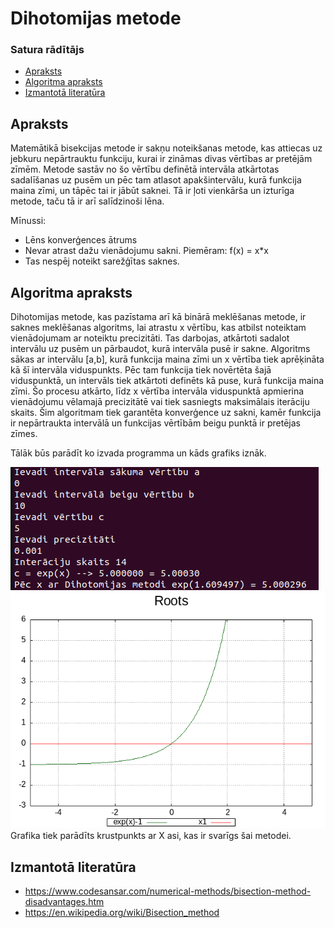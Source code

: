 # Dihotomijas metode

### Satura rādītājs

- [Apraksts](https://github.com/Kaste245/RTR105/tree/main/Laboratorywork/LD2_LW2#apraksts)
- [Algoritma apraksts](https://github.com/Kaste245/RTR105/tree/main/Laboratorywork/LD2_LW2#algoritma-apraksts)
- [Izmantotā literatūra](https://github.com/Kaste245/RTR105/tree/main/Laboratorywork/LD2_LW2#izmantotā-literatūra)

## Apraksts

Matemātikā bisekcijas metode ir sakņu noteikšanas metode, kas attiecas uz jebkuru nepārtrauktu funkciju, kurai ir zināmas divas vērtības ar pretējām zīmēm. Metode sastāv no šo vērtību definētā intervāla atkārtotas sadalīšanas uz pusēm un pēc tam atlasot apakšintervālu, kurā funkcija maina zīmi, un tāpēc tai ir jābūt saknei. Tā ir ļoti vienkārša un izturīga metode, taču tā ir arī salīdzinoši lēna.  

Mīnussi:  

- Lēns konverģences ātrums
- Nevar atrast dažu vienādojumu sakni. Piemēram: f(x) = x*x
- Tas nespēj noteikt sarežģītas saknes.

## Algoritma apraksts

Dihotomijas metode, kas pazīstama arī kā binārā meklēšanas metode, ir saknes meklēšanas algoritms, lai atrastu x vērtību, kas atbilst noteiktam vienādojumam ar noteiktu precizitāti. Tas darbojas, atkārtoti sadalot intervālu uz pusēm un pārbaudot, kurā intervāla pusē ir sakne. Algoritms sākas ar intervālu [a,b], kurā funkcija maina zīmi un x vērtība tiek aprēķināta kā šī intervāla viduspunkts. Pēc tam funkcija tiek novērtēta šajā viduspunktā, un intervāls tiek atkārtoti definēts kā puse, kurā funkcija maina zīmi. Šo procesu atkārto, līdz x vērtība intervāla viduspunktā apmierina vienādojumu vēlamajā precizitātē vai tiek sasniegts maksimālais iterāciju skaits. Šim algoritmam tiek garantēta konverģence uz sakni, kamēr funkcija ir nepārtraukta intervālā un funkcijas vērtībām beigu punktā ir pretējas zīmes.  
  
Tālāk būs parādīt ko izvada programma un kāds grafiks iznāk.  
  
![Programma](https://github.com/Kaste245/RTR105/blob/main/Laboratorywork/LD2_LW2/Streistermanis_diho.png?raw=true)  
![Grafiks](https://github.com/Kaste245/RTR105/blob/main/Laboratorywork/LD2_LW2/graph2.png?raw=true)  
Grafika tiek parādīts krustpunkts ar X asi, kas ir svarīgs šai metodei.  

## Izmantotā literatūra 

- https://www.codesansar.com/numerical-methods/bisection-method-disadvantages.htm
- https://en.wikipedia.org/wiki/Bisection_method
 
 


